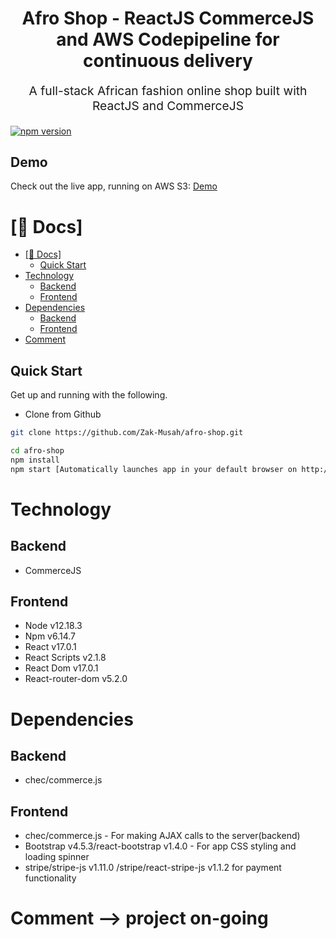 <p align="center" style="color: #343a40">
  <h1 align="center">Afro Shop - ReactJS CommerceJS and AWS Codepipeline for continuous delivery</h1>
</p>
<p align="center" style="font-size: 1.2rem;">A full-stack African fashion online shop built with ReactJS and CommerceJS</p>

[![npm version](https://badge.fury.io/js/react.svg)](https://badge.fury.io/js/react)

## Demo

Check out the live app, running on AWS S3:
[Demo](https://aws-codepipeline-afro-shop.s3.eu-central-1.amazonaws.com/index.html)

# [📖 Docs]

- [[📖 Docs]](#-docs)
  - [Quick Start](#quick-start)
- [Technology](#technology)
  - [Backend](#backend)
  - [Frontend](#frontend)
- [Dependencies](#dependencies)
  - [Backend](#backend-1)
  - [Frontend](#frontend-1)
- [Comment](#comment)

## Quick Start

Get up and running with the following.

- Clone from Github

```bash
git clone https://github.com/Zak-Musah/afro-shop.git

cd afro-shop
npm install
npm start [Automatically launches app in your default browser on http://localhost:3000]

```

# Technology

## Backend

- CommerceJS

## Frontend

- Node v12.18.3
- Npm v6.14.7
- React v17.0.1
- React Scripts v2.1.8
- React Dom v17.0.1
- React-router-dom v5.2.0

# Dependencies

## Backend

- chec/commerce.js

## Frontend

- chec/commerce.js - For making AJAX calls to the server(backend)
- Bootstrap v4.5.3/react-bootstrap v1.4.0 - For app CSS styling and loading spinner
- stripe/stripe-js v1.11.0 /stripe/react-stripe-js v1.1.2 for payment functionality

# Comment --> project on-going

```

```
